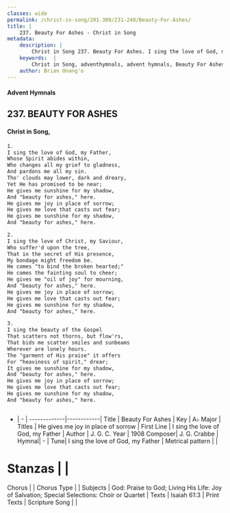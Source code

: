 ```yaml
---
classes: wide
permalink: /christ-in-song/201-300/231-240/Beauty-For-Ashes/
title: |
    237. Beauty For Ashes - Christ in Song
metadata:
    description: |
        Christ in Song 237. Beauty For Ashes. I sing the love of God, my Father, Whose Spirit abides within, Who changes all my grief to gladness, And pardons me all my sin. Tho' clouds may lower, dark and dreary, Yet He has promised to be near; He gives me sunshine for my shadow, And "beauty for ashes," here.  He gives me joy in place of sorrow; He gives me love that casts out fear; He gives me sunshine for my shadow, And "beauty for ashes," here.
    keywords:  |
        Christ in Song, adventhymnals, advent hymnals, Beauty For Ashes, I sing the love of God, my Father. He gives me joy in place of sorrow
    author: Brian Onang'o
---
```


#### Advent Hymnals
## 237. BEAUTY FOR ASHES
####  Christ in Song,

```txt
1.
I sing the love of God, my Father,
Whose Spirit abides within,
Who changes all my grief to gladness,
And pardons me all my sin.
Tho' clouds may lower, dark and dreary,
Yet He has promised to be near;
He gives me sunshine for my shadow,
And "beauty for ashes," here. 
He gives me joy in place of sorrow;
He gives me love that casts out fear;
He gives me sunshine for my shadow,
And "beauty for ashes," here.

2.
I sing the love of Christ, my Saviour,
Who suffer'd upon the tree,
That in the secret of His presence,
My bondage might freedom be.
He comes "to bind the broken hearted;"
He comes the fainting soul to cheer;
He gives me "oil of joy" for mourning,
And "beauty for ashes," here.
He gives me joy in place of sorrow;
He gives me love that casts out fear;
He gives me sunshine for my shadow,
And "beauty for ashes," here.

3.
I sing the beauty of the Gospel
That scatters not thorns, but flow'rs,
That bids me scatter smiles and sunbeams
Wherever are lonely hours.
The "garment of His praise" it offers
For "heaviness of spirit," drear;
It gives me sunshine for my shadow,
And "beauty for ashes," here.
He gives me joy in place of sorrow;
He gives me love that casts out fear;
He gives me sunshine for my shadow,
And "beauty for ashes," here.



```

- |   -  |
-------------|------------|
Title | Beauty For Ashes |
Key | A♭ Major |
Titles | He gives me joy in place of sorrow |
First Line | I sing the love of God, my Father |
Author | J. G. C.
Year | 1908
Composer| J. G. Crabbe |
Hymnal|  - |
Tune| I sing the love of God, my Father |
Metrical pattern | |
# Stanzas |  |
Chorus |  |
Chorus Type |  |
Subjects | God: Praise to God; Living His Life: Joy of Salvation; Special Selections: Choir or Quartet |
Texts | Isaiah 61:3 |
Print Texts | 
Scripture Song |  |
    
